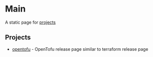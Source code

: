 # Main

A static page for [projects](https://github.com/nitrocode/nitrocode.github.io)

## Projects

* [opentofu](opentofu/) - OpenTofu release page similar to terraform release page
